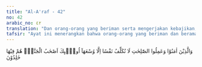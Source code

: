 ```yaml
---
title: "Al-A'raf - 42"
no: 42
arabic_no: ٤٢
translation: "Dan orang-orang yang beriman serta mengerjakan kebajikan, Kami tidak akan membebani seseorang melainkan menurut kesanggupannya. Mereka itulah penghuni surga; mereka kekal di dalamnya,"
tafsir: "Ayat ini menerangkan bahwa orang-orang yang beriman dan beramal saleh sesuai dengan kesanggupannya akan menjadi penghuni surga. Hal ini sebagai balasan mereka mengimani Allah dan membenarkan kerasulan Nabi Muhammad, yang telah menyampaikan wahyu dan ajaran agama, dengan penuh ketaatan mengerjakan segala perintah dan menjauhi segala larangan-Nya, mereka tidak akan dikeluarkan dari surga dan segala kenikmatan yang ada tidak akan dicabut untuk selama-lamanya.\n\nAllah tidak akan memikulkan kewajiban kepada seseorang melainkan sesuai kesanggupannya. Semua perintah dan larangan Allah, tidak berat dan tidak pula memberatkan. Amal saleh yang akan menjadikan seseorang sebagai penghuni surga adalah mudah, tidak sulit dan tidak susah. Agama Islam adalah agama yang mudah dikerjakan, bukan agama yang berat. Mudah dikerjakan oleh laki-laki - perempuan, tua - muda, dan orang sehat - orang sakit, bahkan mudah dikerjakan oleh semua lapisan masyarakat, kapanpun di mana pun mereka berada."
---
```

وَالَّذِيْنَ اٰمَنُوْا وَعَمِلُوا الصّٰلِحٰتِ لَا نُكَلِّفُ نَفْسًا اِلَّا وُسْعَهَآ اُولٰۤىِٕكَ اَصْحٰبُ الْجَنَّةِۚ هُمْ فِيْهَا خٰلِدُوْنَ 